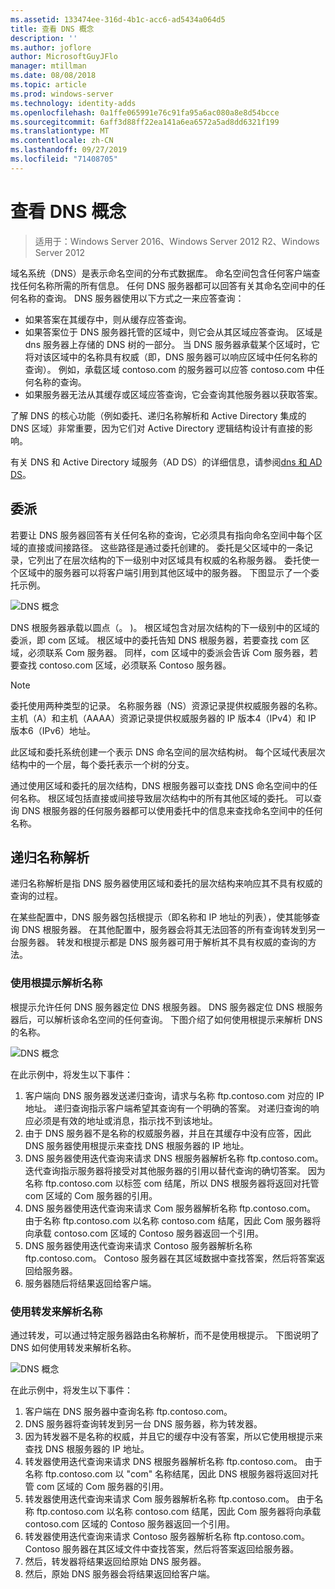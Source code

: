 ```yaml
---
ms.assetid: 133474ee-316d-4b1c-acc6-ad5434a064d5
title: 查看 DNS 概念
description: ''
ms.author: joflore
author: MicrosoftGuyJFlo
manager: mtillman
ms.date: 08/08/2018
ms.topic: article
ms.prod: windows-server
ms.technology: identity-adds
ms.openlocfilehash: 0a1ffe065991e76c91fa95a6ac080a8e8d54bcce
ms.sourcegitcommit: 6aff3d88ff22ea141a6ea6572a5ad8dd6321f199
ms.translationtype: MT
ms.contentlocale: zh-CN
ms.lasthandoff: 09/27/2019
ms.locfileid: "71408705"
---
```

# <a name="reviewing-dns-concepts"></a>查看 DNS 概念

>适用于：Windows Server 2016、Windows Server 2012 R2、Windows Server 2012

域名系统（DNS）是表示命名空间的分布式数据库。 命名空间包含任何客户端查找任何名称所需的所有信息。 任何 DNS 服务器都可以回答有关其命名空间中的任何名称的查询。 DNS 服务器使用以下方式之一来应答查询：  
  
- 如果答案在其缓存中，则从缓存应答查询。  
- 如果答案位于 DNS 服务器托管的区域中，则它会从其区域应答查询。 区域是 dns 服务器上存储的 DNS 树的一部分。 当 DNS 服务器承载某个区域时，它将对该区域中的名称具有权威（即，DNS 服务器可以响应区域中任何名称的查询）。 例如，承载区域 contoso.com 的服务器可以应答 contoso.com 中任何名称的查询。  
- 如果服务器无法从其缓存或区域应答查询，它会查询其他服务器以获取答案。  

了解 DNS 的核心功能（例如委托、递归名称解析和 Active Directory 集成的 DNS 区域）非常重要，因为它们对 Active Directory 逻辑结构设计有直接的影响。  
  
有关 DNS 和 Active Directory 域服务（AD DS）的详细信息，请参阅[dns 和 AD DS](../../ad-ds/plan/DNS-and-AD-DS.md)。  
  
## <a name="delegation"></a>委派

若要让 DNS 服务器回答有关任何名称的查询，它必须具有指向命名空间中每个区域的直接或间接路径。 这些路径是通过委托创建的。 委托是父区域中的一条记录，它列出了在层次结构的下一级别中对区域具有权威的名称服务器。 委托使一个区域中的服务器可以将客户端引用到其他区域中的服务器。 下图显示了一个委托示例。  
  
![DNS 概念](../../media/Reviewing-DNS-Concepts/0c24b576-d41a-4e5d-ad3d-6be81e095835.gif)  
  
DNS 根服务器承载以圆点（。 )。 根区域包含对层次结构的下一级别中的区域的委派，即 com 区域。 根区域中的委托告知 DNS 根服务器，若要查找 com 区域，必须联系 Com 服务器。 同样，com 区域中的委派会告诉 Com 服务器，若要查找 contoso.com 区域，必须联系 Contoso 服务器。  
  
> [!NOTE]  
> 委托使用两种类型的记录。 名称服务器（NS）资源记录提供权威服务器的名称。 主机（A）和主机（AAAA）资源记录提供权威服务器的 IP 版本4（IPv4）和 IP 版本6（IPv6）地址。  
  
此区域和委托系统创建一个表示 DNS 命名空间的层次结构树。 每个区域代表层次结构中的一个层，每个委托表示一个树的分支。  
  
通过使用区域和委托的层次结构，DNS 根服务器可以查找 DNS 命名空间中的任何名称。 根区域包括直接或间接导致层次结构中的所有其他区域的委托。 可以查询 DNS 根服务器的任何服务器都可以使用委托中的信息来查找命名空间中的任何名称。  
  
## <a name="recursive-name-resolution"></a>递归名称解析

递归名称解析是指 DNS 服务器使用区域和委托的层次结构来响应其不具有权威的查询的过程。  
  
在某些配置中，DNS 服务器包括根提示（即名称和 IP 地址的列表），使其能够查询 DNS 根服务器。 在其他配置中，服务器会将其无法回答的所有查询转发到另一台服务器。 转发和根提示都是 DNS 服务器可用于解析其不具有权威的查询的方法。  
  
### <a name="resolving-names-by-using-root-hints"></a>使用根提示解析名称

根提示允许任何 DNS 服务器定位 DNS 根服务器。 DNS 服务器定位 DNS 根服务器后，可以解析该命名空间的任何查询。 下图介绍了如何使用根提示来解析 DNS 的名称。  
  
![DNS 概念](../../media/Reviewing-DNS-Concepts/1c044845-b104-4262-a7af-474ba3558a85.gif)  
  
在此示例中，将发生以下事件：  
  
1. 客户端向 DNS 服务器发送递归查询，请求与名称 ftp.contoso.com 对应的 IP 地址。 递归查询指示客户端希望其查询有一个明确的答案。 对递归查询的响应必须是有效的地址或消息，指示找不到该地址。  
2. 由于 DNS 服务器不是名称的权威服务器，并且在其缓存中没有应答，因此 DNS 服务器使用根提示来查找 DNS 根服务器的 IP 地址。  
3. DNS 服务器使用迭代查询来请求 DNS 根服务器解析名称 ftp.contoso.com。 迭代查询指示服务器将接受对其他服务器的引用以替代查询的确切答案。 因为名称 ftp.contoso.com 以标签 com 结尾，所以 DNS 根服务器将返回对托管 com 区域的 Com 服务器的引用。  
4. DNS 服务器使用迭代查询来请求 Com 服务器解析名称 ftp.contoso.com。 由于名称 ftp.contoso.com 以名称 contoso.com 结尾，因此 Com 服务器将向承载 contoso.com 区域的 Contoso 服务器返回一个引用。  
5. DNS 服务器使用迭代查询来请求 Contoso 服务器解析名称 ftp.contoso.com。 Contoso 服务器在其区域数据中查找答案，然后将答案返回给服务器。  
6. 服务器随后将结果返回给客户端。  
  
### <a name="resolving-names-by-using-forwarding"></a>使用转发来解析名称

通过转发，可以通过特定服务器路由名称解析，而不是使用根提示。 下图说明了 DNS 如何使用转发来解析名称。  
  
![DNS 概念](../../media/Reviewing-DNS-Concepts/05bc2eb0-1033-4e53-ae30-244fa247d000.gif)  
  
在此示例中，将发生以下事件：  
  
1. 客户端在 DNS 服务器中查询名称 ftp.contoso.com。  
2. DNS 服务器将查询转发到另一台 DNS 服务器，称为转发器。  
3. 因为转发器不是名称的权威，并且它的缓存中没有答案，所以它使用根提示来查找 DNS 根服务器的 IP 地址。  
4. 转发器使用迭代查询来请求 DNS 根服务器解析名称 ftp.contoso.com。 由于名称 ftp.contoso.com 以 "com" 名称结尾，因此 DNS 根服务器将返回对托管 com 区域的 Com 服务器的引用。  
5. 转发器使用迭代查询来请求 Com 服务器解析名称 ftp.contoso.com。 由于名称 ftp.contoso.com 以名称 contoso.com 结尾，因此 Com 服务器将向承载 contoso.com 区域的 Contoso 服务器返回一个引用。  
6. 转发器使用迭代查询来请求 Contoso 服务器解析名称 ftp.contoso.com。 Contoso 服务器在其区域文件中查找答案，然后将答案返回给服务器。  
7. 然后，转发器将结果返回给原始 DNS 服务器。  
8. 然后，原始 DNS 服务器会将结果返回给客户端。  
